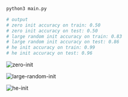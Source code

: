 ```python
python3 main.py
```

```python
# output
# zero init accuracy on train: 0.50
# zero init accuracy on test: 0.50
# large random init accuracy on train: 0.83
# large random init accuracy on test: 0.86
# he init accuracy on train: 0.99
# he init accuracy on test: 0.96
```

![zero-init](https://github.com/daniellaah/deeplearning.ai-step-by-step-guide/tree/master/02-Improving-Deep-Neural-Networks/week1/picture/zero-init.png)

![large-random-init](https://github.com/daniellaah/deeplearning.ai-step-by-step-guide/tree/master/02-Improving-Deep-Neural-Networks/week1/picture/large-random-init.png)

![he-init](https://github.com/daniellaah/deeplearning.ai-step-by-step-guide/tree/master/02-Improving-Deep-Neural-Networks/week1/picture/he-init.png)
